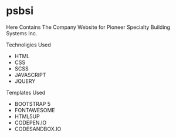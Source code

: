# psbsi
Here Contains The Company Website for Pioneer Specialty Building Systems Inc.

Technoligies Used
  - HTML
  - CSS
  - SCSS
  - JAVASCRIPT
  - JQUERY

Templates Used
  - BOOTSTRAP 5
  - FONTAWESOME
  - HTML5UP
  - CODEPEN.IO
  - CODESANDBOX.IO
